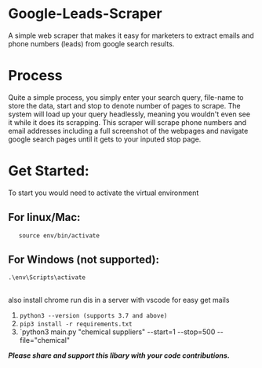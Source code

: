 
# Google-Leads-Scraper
 A simple web scraper that makes it easy for marketers to extract emails and phone numbers (leads) from google search results.
 
# Process
Quite a simple process, you simply enter your search query, file-name to store the data, start and stop to denote number of pages to scrape. The system will load up your query headlessly, meaning you wouldn't even see it while it does its scrapping.
This scraper will scrape phone numbers and email addresses including a full screenshot of the webpages and navigate google search pages until it gets to your inputed stop page.

# Get Started:
To start you would need to activate the virtual environment
 ## For linux/Mac:

       source env/bin/activate

 ## For Windows (not supported):
	

    .\env\Scripts\activate

 ##
   also install chrome
   run dis in a server with vscode for easy get mails
   
1. `python3 --version (supports 3.7 and above)`
2. `pip3 install -r requirements.txt`
3. `python3 main.py "chemical suppliers" --start=1 --stop=500 --file="chemical"
 


***Please share and support this libary with your code contributions.***
